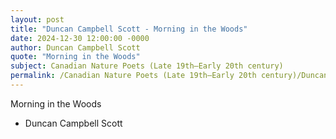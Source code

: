 ```yaml
---
layout: post
title: "Duncan Campbell Scott - Morning in the Woods"
date: 2024-12-30 12:00:00 -0000
author: Duncan Campbell Scott
quote: "Morning in the Woods"
subject: Canadian Nature Poets (Late 19th–Early 20th century)
permalink: /Canadian Nature Poets (Late 19th–Early 20th century)/Duncan Campbell Scott/Duncan Campbell Scott - Morning in the Woods
---
```


Morning in the Woods

- Duncan Campbell Scott
